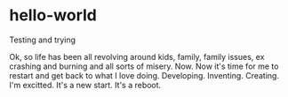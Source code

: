 # hello-world
Testing and trying

Ok, so life has been all revolving around kids, family, family issues, ex crashing and burning and all sorts of misery. 
Now.
Now it's time for me to restart and get back to what I love doing. Developing. Inventing. Creating. 
I'm excitted. It's a new start. 
It's a reboot.

